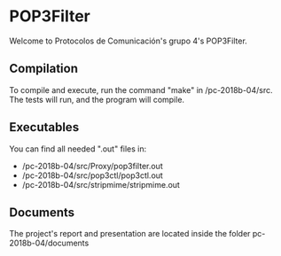 # POP3Filter

Welcome to Protocolos de Comunicación's grupo 4's POP3Filter.

## Compilation

To compile and execute, run the command "make" in /pc-2018b-04/src.
The tests will run, and the program will compile.

## Executables

You can find all needed ".out" files in:
- /pc-2018b-04/src/Proxy/pop3filter.out
- /pc-2018b-04/src/pop3ctl/pop3ctl.out
- /pc-2018b-04/src/stripmime/stripmime.out

## Documents

The project's report and presentation are located inside the folder pc-2018b-04/documents


